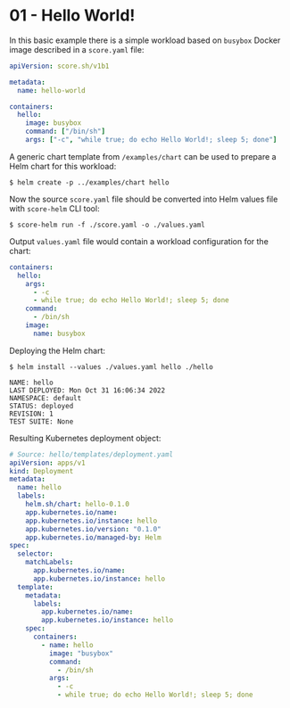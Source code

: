# 01 - Hello World!

In this basic example there is a simple workload based on `busybox` Docker image described in a `score.yaml` file:

```yaml
apiVersion: score.sh/v1b1

metadata:
  name: hello-world

containers:
  hello:
    image: busybox
    command: ["/bin/sh"]
    args: ["-c", "while true; do echo Hello World!; sleep 5; done"]
```

A generic chart template from `/examples/chart` can be used to prepare a Helm chart for this workload:

```console
$ helm create -p ../examples/chart hello
```

Now the source `score.yaml` file should be converted into Helm values file with `score-helm` CLI tool:

```console
$ score-helm run -f ./score.yaml -o ./values.yaml
```

Output `values.yaml` file would contain a workload configuration for the chart:

```yaml
containers:
  hello:
    args:
      - -c
      - while true; do echo Hello World!; sleep 5; done
    command:
      - /bin/sh
    image:
      name: busybox
```

Deploying the Helm chart:

```console
$ helm install --values ./values.yaml hello ./hello

NAME: hello
LAST DEPLOYED: Mon Oct 31 16:06:34 2022
NAMESPACE: default
STATUS: deployed
REVISION: 1
TEST SUITE: None
```

Resulting Kubernetes deployment object:

```yaml
# Source: hello/templates/deployment.yaml
apiVersion: apps/v1
kind: Deployment
metadata:
  name: hello
  labels:
    helm.sh/chart: hello-0.1.0
    app.kubernetes.io/name: 
    app.kubernetes.io/instance: hello
    app.kubernetes.io/version: "0.1.0"
    app.kubernetes.io/managed-by: Helm
spec:
  selector:
    matchLabels:
      app.kubernetes.io/name: 
      app.kubernetes.io/instance: hello
  template:
    metadata:
      labels:
        app.kubernetes.io/name: 
        app.kubernetes.io/instance: hello
    spec:
      containers:
        - name: hello
          image: "busybox"
          command:
            - /bin/sh
          args:
            - -c
            - while true; do echo Hello World!; sleep 5; done
```
